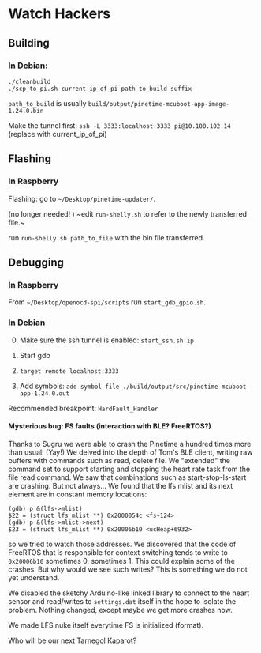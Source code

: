 # Watch Hackers

## Building

### In Debian:

```
./cleanbuild
./scp_to_pi.sh current_ip_of_pi path_to_build suffix
```

`path_to_build` is usually `build/output/pinetime-mcuboot-app-image-1.24.0.bin`

Make the tunnel first:
`ssh -L 3333:localhost:3333 pi@10.100.102.14` (replace with current_ip_of_pi)

## Flashing

### In Raspberry

Flashing:
go to `~/Desktop/pinetime-updater/`.

(no longer needed! ) ~edit `run-shelly.sh` to refer to the newly transferred file.~

run `run-shelly.sh path_to_file` with the bin file transferred.

## Debugging

### In Raspberry

From `~/Desktop/openocd-spi/scripts`
run `start_gdb_gpio.sh`.

### In Debian

0. Make sure the ssh tunnel is enabled: `start_ssh.sh ip`

1. Start gdb
2. `target remote localhost:3333`
3. Add symbols: `add-symbol-file ./build/output/src/pinetime-mcuboot-app-1.24.0.out`

Recommended breakpoint: `HardFault_Handler`


#### Mysterious bug: FS faults (interaction with BLE? FreeRTOS?)

Thanks to Sugru we were able to crash the Pinetime a hundred times more than usual! (Yay!)
We delved into the depth of Tom's BLE client, writing raw buffers with commands such as read, delete file.
We "extended" the command set to support starting and stopping the heart rate task from the file read command.
We saw that combinations such as start-stop-ls-start are crashing. But not always...
We found that the lfs mlist and its next element are in constant memory locations:
```
(gdb) p &(lfs->mlist)
$22 = (struct lfs_mlist **) 0x2000054c <fs+124>
(gdb) p &(lfs->mlist->next)
$23 = (struct lfs_mlist **) 0x20006b10 <ucHeap+6932>
```
so we tried to watch those addresses. We discovered that the code of FreeRTOS that is responsible for context switching tends to write to `0x20006b10` sometimes 0, sometimes 1. This could explain some of the crashes.
But why would we see such writes? This is something we do not yet understand.

We disabled the sketchy Arduino-like linked library to connect to the heart sensor and read/writes to `settings.dat` itself in the hope to isolate the problem. Nothing changed, except maybe we get more crashes now.

We made LFS nuke itself everytime FS is initialized (format).

Who will be our next Tarnegol Kaparot?
